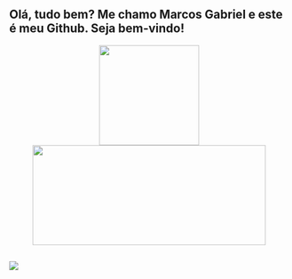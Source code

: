 <!--
**Gevigier/Gevigier** is a ✨ _special_ ✨ repository because its `README.md` (this file) appears on your GitHub profile.

Here are some ideas to get you started:

- 🔭 I’m currently working on ...
- 🌱 I’m currently learning ...
- 👯 I’m looking to collaborate on ...
- 🤔 I’m looking for help with ...
- 💬 Ask me about ...
- 📫 How to reach me: ...
- 😄 Pronouns: ...
- ⚡ Fun fact: ...
-->

## Olá, tudo bem? Me chamo Marcos Gabriel e este é meu Github. Seja bem-vindo!

<div align="center" white-space="nowrap">
  <a href="https://github.com/Gevigier">
  <img height="180em" src="https://github-readme-stats.vercel.app/api?username=Gevigier&show_icons=true&theme=dracula&include_all_commits=true&count_private=true"/>
  <img height="180em" width="420em" src="https://github-readme-stats.vercel.app/api/top-langs/?username=Gevigier&layout=compact&langs_count=7&theme=dracula"/>
</div>
   
##
  
<div> 
  <a href="https://www.linkedin.com/in/marcos-gabriel-gevigier/" target="_blank"><img src="https://img.shields.io/badge/-LinkedIn-%230077B5?style=for-the-badge&logo=linkedin&logoColor=white" target="_blank"></a> 
</div>
